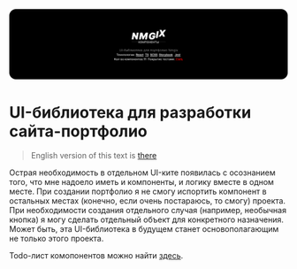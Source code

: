 <img src="git.content/preview_ru.png"/>

# UI-библиотека для разработки сайта-портфолио

> English version of this text is [there](https://github.com/Nmgix/nmgix-components/blob/main/README_EN.md)

Острая необходимость в отдельном UI-ките появилась с осознанием того, что мне надоело иметь и компоненты, и логику вместе в одном месте.
При создании портфолио я не смогу испортить компонент в остальных местах (конечно, если очень постараюсь, то смогу) проекта. При необходимости создания отдельного случая (например, необычная кнопка) я могу сделать отдельный объект для конкретного назначения.
Может быть, эта UI-библиотека в будущем станет основополагающим не только этого проекта.

Todo-лист комопонентов можно найти [здесь](https://github.com/Nmgix/nmgix-components/blob/main/TODO.md).
